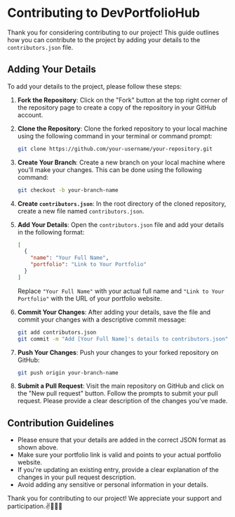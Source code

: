 # Contributing to DevPortfolioHub

Thank you for considering contributing to our project! This guide outlines how you can contribute to the project by adding your details to the `contributors.json` file.

## Adding Your Details

To add your details to the project, please follow these steps:

1. **Fork the Repository**: Click on the "Fork" button at the top right corner of the repository page to create a copy of the repository in your GitHub account.

2. **Clone the Repository**: Clone the forked repository to your local machine using the following command in your terminal or command prompt: 

   ```bash
   git clone https://github.com/your-username/your-repository.git
   ```

3. **Create Your Branch**: Create a new branch on your local machine where you'll make your changes. This can be done using the following command:

   ```bash
   git checkout -b your-branch-name
   ```

4. **Create `contributors.json`**: In the root directory of the cloned repository, create a new file named `contributors.json`.

5. **Add Your Details**: Open the `contributors.json` file and add your details in the following format:

   ```json
   [
     {
       "name": "Your Full Name",
       "portfolio": "Link to Your Portfolio"
     }
   ]
   ```

   Replace `"Your Full Name"` with your actual full name and `"Link to Your Portfolio"` with the URL of your portfolio website.

6. **Commit Your Changes**: After adding your details, save the file and commit your changes with a descriptive commit message:

   ```bash
   git add contributors.json
   git commit -m "Add [Your Full Name]'s details to contributors.json"
   ```

7. **Push Your Changes**: Push your changes to your forked repository on GitHub:

   ```bash
   git push origin your-branch-name
   ```

8. **Submit a Pull Request**: Visit the main repository on GitHub and click on the "New pull request" button. Follow the prompts to submit your pull request. Please provide a clear description of the changes you've made.

## Contribution Guidelines

- Please ensure that your details are added in the correct JSON format as shown above.
- Make sure your portfolio link is valid and points to your actual portfolio website.
- If you're updating an existing entry, provide a clear explanation of the changes in your pull request description.
- Avoid adding any sensitive or personal information in your details.

Thank you for contributing to our project! We appreciate your support and participation.✌️🌟🧑‍💻
